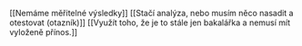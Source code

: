 [[Nemáme měřitelné výsledky]]
[[Stačí analýza, nebo musím něco nasadit a otestovat (otazník)]]
[[Využít toho, že je to stále jen bakalářka a nemusí mít vyloženě přínos.]]
